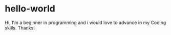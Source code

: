 # hello-world
Hi, 
I'm a beginner in programming and i would love to advance in my Coding skills.
Thanks!
